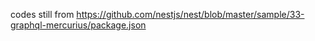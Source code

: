 codes still from
https://github.com/nestjs/nest/blob/master/sample/33-graphql-mercurius/package.json